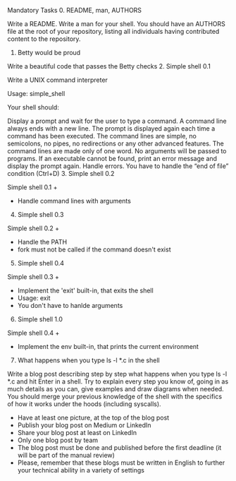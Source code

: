 Mandatory Tasks
 0. README, man, AUTHORS

Write a README.
Write a man for your shell.
You should have an AUTHORS file at the root of your repository, listing all individuals having contributed content to the repository.
 1. Betty would be proud

Write a beautiful code that passes the Betty checks
 2. Simple shell 0.1

Write a UNIX command interpreter

Usage: simple_shell

Your shell should:

Display a prompt and wait for the user to type a command. A command line always ends with a new line.
The prompt is displayed again each time a command has been executed.
The command lines are simple, no semicolons, no pipes, no redirections or any other advanced features.
The command lines are made only of one word. No arguments will be passed to programs.
If an executable cannot be found, print an error message and display the prompt again.
Handle errors.
You have to handle the “end of file” condition (Ctrl+D)
 3. Simple shell 0.2

Simple shell 0.1 +

  - Handle command lines with arguments
 4. Simple shell 0.3

Simple shell 0.2 +

  - Handle the PATH
  - fork must not be called if the command doesn't exist
 5. Simple shell 0.4

Simple shell 0.3 +

  - Implement the 'exit' built-in, that exits the shell
  - Usage: exit
  - You don't have to hanlde arguments
 6. Simple shell 1.0

Simple shell 0.4 +

  - Implement the env built-in, that prints the current environment
 7. What happens when you type ls -l *.c in the shell

Write a blog post describing step by step what happens when you type ls -l *.c and hit Enter in a shell. Try to explain every step you know of, going in as much details as you can, give examples and draw diagrams when needed. You should merge your previous knowledge of the shell with the specifics of how it works under the hoods (including syscalls).

  - Have at least one picture, at the top of the blog post
  - Publish your blog post on Medium or LinkedIn
  - Share your blog post at least on LinkedIn
  - Only one blog post by team
  - The blog post must be done and published before the first deadline (it will be part of the manual review)
  - Please, remember that these blogs must be written in English to further your technical ability in a variety of settings
